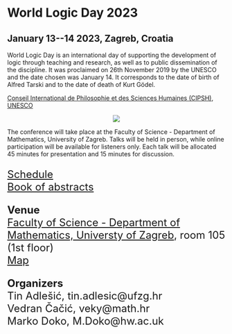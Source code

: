 # World Logic Day 2023
## January 13--14 2023, Zagreb, Croatia

<p>
  World Logic Day is an international day of supporting the development of logic through teaching and research, as well as to public dissemination of the discipline.
It was proclaimed on 26th November 2019 by the UNESCO and the date chosen was January 14. It corresponds to the date of birth of Alfred Tarski and to the date of death of Kurt Gödel.
</p>

<p>
<a href="https://wld.cipsh.international/index.html">Conseil International de Philosophie et des Sciences Humaines (CIPSH)</a>,
<br>
<a href="https://www.unesco.org/en/days/world-logic">UNESCO</a>
</p>

<p>
<center>
<img src="WLD_Grafik_Banner_820x312px.jpg">
</center>
</p>

<p>
  The conference will take place at the Faculty of Science - Department of Mathematics, University of Zagreb. Talks will be held in person, while online participation will be available for listeners only. Each talk will be allocated 45 minutes for presentation and 15 minutes for discussion.
</p>
  
  
<font size="+2">
<p>
  <a href="Schedule.pdf" download> Schedule</a>
  <br>
  <a href="Book_of_abstracts.pdf" download> Book of abstracts</a>
</p>

<p>
<b>Venue</b>
<br>
<a href="https://www.pmf.unizg.hr/math/en">Faculty of Science - Department of Mathematics, Universty of Zagreb</a>, room 105 (1st floor)
<br>
<a href="https://www.google.com/maps/place/Faculty+of+Science+-+Department+of+Mathematics/@45.8269932,15.9854367,18.25z/data=!4m5!3m4!1s0x4765d70eb94a8233:0x19534949a4612a83!8m2!3d45.8268954!4d15.9855294">Map</a>
</p>

<p>
<b>Organizers</b>
<br>
Tin Adlešić, tin.adlesic@ufzg.hr
<br>
Vedran Čačić, veky@math.hr
<br>
Marko Doko, M.Doko@hw.ac.uk
</p>
</font>

